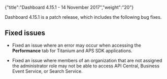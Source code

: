 {"title":"Dashboard 4.15.1 - 14 November 2017","weight":"20"}

Dashboard 4.15.1 is a patch release, which includes the following bug fixes.

## Fixed issues

* Fixed an issue where an error may occur when accessing the **Performance** tab for Titanium and APS SDK applications.

* Fixed an issue where members of an organization that are not assigned the administrator role may not be able to access API Central, Business Event Service, or Search Service.

